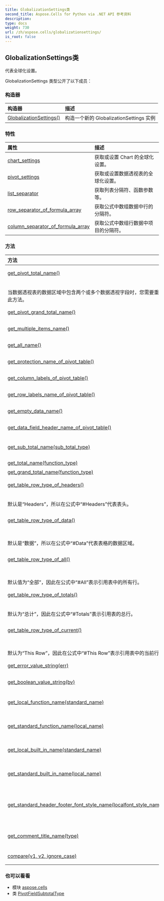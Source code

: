```yaml
---
title: GlobalizationSettings类
second_title: Aspose.Cells for Python via .NET API 参考资料
description:
type: docs
weight: 730
url: /zh/aspose.cells/globalizationsettings/
is_root: false
---
```

## GlobalizationSettings类
代表全球化设置。



GlobalizationSettings 类型公开了以下成员：

### 构造器
|构造器|描述|
| :- | :- |
| [GlobalizationSettings()](/cells/python-net/zh/aspose.cells/globalizationsettings/__init__/#) |构造一个新的 GlobalizationSettings 实例|


### 特性
|属性|描述|
| :- | :- |
| [chart_settings](/cells/python-net/zh/aspose.cells/globalizationsettings/chart_settings) |获取或设置 Chart 的全球化设置。|
| [pivot_settings](/cells/python-net/zh/aspose.cells/globalizationsettings/pivot_settings) |获取或设置数据透视表的全球化设置。|
| [list_separator](/cells/python-net/zh/aspose.cells/globalizationsettings/list_separator) |获取列表分隔符、函数参数等。|
| [row_separator_of_formula_array](/cells/python-net/zh/aspose.cells/globalizationsettings/row_separator_of_formula_array) |获取公式中数组数据中行的分隔符。|
| [column_separator_of_formula_array](/cells/python-net/zh/aspose.cells/globalizationsettings/column_separator_of_formula_array) |获取公式中数组行数据中项目的分隔符。|


### 方法
|方法|描述|
| :- | :- |
| [get_pivot_total_name()](/cells/python-net/zh/aspose.cells/globalizationsettings/get_pivot_total_name/#) |获取数据透视表中“总计”标签的名称。<br/>当数据透视表的数据区域中包含两个或多个数据透视字段时，您需要重写此方法。|
| [get_pivot_grand_total_name()](/cells/python-net/zh/aspose.cells/globalizationsettings/get_pivot_grand_total_name/#) |获取数据透视表中“总计”标签的名称。|
| [get_multiple_items_name()](/cells/python-net/zh/aspose.cells/globalizationsettings/get_multiple_items_name/#) |获取数据透视表中“（多项）”标签的名称。|
| [get_all_name()](/cells/python-net/zh/aspose.cells/globalizationsettings/get_all_name/#) |获取数据透视表中“（全部）”标签的名称。|
| [get_protection_name_of_pivot_table()](/cells/python-net/zh/aspose.cells/globalizationsettings/get_protection_name_of_pivot_table/#) |获取数据透视表中的保护名称。|
| [get_column_labels_of_pivot_table()](/cells/python-net/zh/aspose.cells/globalizationsettings/get_column_labels_of_pivot_table/#) |获取数据透视表中“列标签”标签的名称。|
| [get_row_labels_name_of_pivot_table()](/cells/python-net/zh/aspose.cells/globalizationsettings/get_row_labels_name_of_pivot_table/#) |获取数据透视表中“Row Labels”标签的名称。|
| [get_empty_data_name()](/cells/python-net/zh/aspose.cells/globalizationsettings/get_empty_data_name/#) |获取数据透视表中“（空白）”标签的名称。|
| [get_data_field_header_name_of_pivot_table()](/cells/python-net/zh/aspose.cells/globalizationsettings/get_data_field_header_name_of_pivot_table/#) |获取数据透视表中值区域字段标题的名称。|
| [get_sub_total_name(sub_total_type)](/cells/python-net/zh/aspose.cells/globalizationsettings/get_sub_total_name/#aspose.cells.pivot.PivotFieldSubtotalType) |获取数据透视表中 [PivotFieldSubtotalType](/cells/python-net/zh/aspose.cells.pivot/pivotfieldsubtotaltype) 类型的名称。|
| [get_total_name(function_type)](/cells/python-net/zh/aspose.cells/globalizationsettings/get_total_name/#ConsolidationFunction) |获取函数的总名称。|
| [get_grand_total_name(function_type)](/cells/python-net/zh/aspose.cells/globalizationsettings/get_grand_total_name/#ConsolidationFunction) |获取函数的总计名称。|
| [get_table_row_type_of_headers()](/cells/python-net/zh/aspose.cells/globalizationsettings/get_table_row_type_of_headers/#) |获取由表头组成的表行的类型名称。<br/>默认是“Headers”，所以在公式中“#Headers”代表表头。|
| [get_table_row_type_of_data()](/cells/python-net/zh/aspose.cells/globalizationsettings/get_table_row_type_of_data/#) |获取由引用表的数据区域组成的表行的类型名称。<br/>默认是“数据”，所以在公式中“#Data”代表表格的数据区域。|
| [get_table_row_type_of_all()](/cells/python-net/zh/aspose.cells/globalizationsettings/get_table_row_type_of_all/#) |获取由引用表中的所有行组成的表行的类型名称。<br/>默认值为“全部”，因此在公式中“#All”表示引用表中的所有行。|
| [get_table_row_type_of_totals()](/cells/python-net/zh/aspose.cells/globalizationsettings/get_table_row_type_of_totals/#) |获取由引用表的总行组成的表行的类型名称。<br/>默认为“总计”，因此在公式中“#Totals”表示引用表的总行。|
| [get_table_row_type_of_current()](/cells/python-net/zh/aspose.cells/globalizationsettings/get_table_row_type_of_current/#) |获取由引用表中的当前行组成的表行的类型名称。<br/>默认为“This Row”，因此在公式中“#This Row”表示引用表中的当前行。|
| [get_error_value_string(err)](/cells/python-net/zh/aspose.cells/globalizationsettings/get_error_value_string/#str) |获取单元格错误值的显示字符串值|
| [get_boolean_value_string(bv)](/cells/python-net/zh/aspose.cells/globalizationsettings/get_boolean_value_string/#bool) |获取单元格布尔值的显示字符串值|
| [get_local_function_name(standard_name)](/cells/python-net/zh/aspose.cells/globalizationsettings/get_local_function_name/#str) |根据给定的标准函数名称获取依赖于语言环境的函数名称。|
| [get_standard_function_name(local_name)](/cells/python-net/zh/aspose.cells/globalizationsettings/get_standard_function_name/#str) |根据给定的语言环境相关函数名称获取标准函数名称。|
| [get_local_built_in_name(standard_name)](/cells/python-net/zh/aspose.cells/globalizationsettings/get_local_built_in_name/#str) |根据给定的标准文本获取内置名称的区域设置相关文本。|
| [get_standard_built_in_name(local_name)](/cells/python-net/zh/aspose.cells/globalizationsettings/get_standard_built_in_name/#str) |根据给定的语言环境相关文本获取内置名称的标准文本。|
| [get_standard_header_footer_font_style_name(localfont_style_name)](/cells/python-net/zh/aspose.cells/globalizationsettings/get_standard_header_footer_font_style_name/#str) |根据给定的语言环境字体样式名称获取页眉/页脚的标准英文字体样式名称（常规、粗体、斜体）。|
| [get_comment_title_name(type)](/cells/python-net/zh/aspose.cells/globalizationsettings/get_comment_title_name/#aspose.cells.rendering.CommentTitleType) |根据评论标题类型获取依赖于语言环境的评论标题名称。|
| [compare(v1, v2, ignore_case)](/cells/python-net/zh/aspose.cells/globalizationsettings/compare/#str-str-bool) |根据一定的排序规则比较两个字符串值。|



### 也可以看看
* 模块 [aspose.cells](..)
* 类 [PivotFieldSubtotalType](/cells/python-net/zh/aspose.cells.pivot/pivotfieldsubtotaltype)

